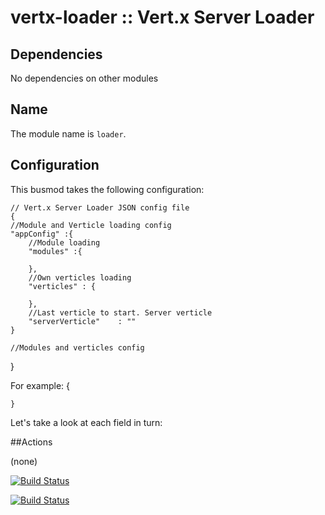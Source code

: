 # vertx-loader :: Vert.x Server Loader

## Dependencies

No dependencies on other modules

## Name

The module name is `loader`.

## Configuration

This busmod takes the following configuration:

	// Vert.x Server Loader JSON config file
	{
	//Module and Verticle loading config
	"appConfig" :{
		//Module loading		
		"modules" :{
			
		},
		//Own verticles loading
		"verticles"	: {

		},
		//Last verticle to start. Server verticle
		"serverVerticle"	: ""
	}

	//Modules and verticles config
}
    
For example:
    {

    }        
    
Let's take a look at each field in turn:


##Actions

(none)
 
[![Build Status](https://travis-ci.org/yaykuy/vertx-loader.svg?branch=master)](https://travis-ci.org/yaykuy/vertx-loader)

[![Build Status](https://api.shippable.com/projects/5385f6f88ec276cf01d05576/badge/master)](https://www.shippable.com/projects/5385f6f88ec276cf01d05576)

